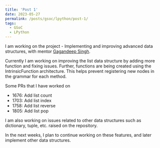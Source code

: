 ```yaml
---
title: 'Post 1'
date: 2023-05-27
permalink: /posts/gsoc/lpython/post-1/
tags:
  - GSoC
  - LPython
---
```

<!--more-->
I am working on the project - Implementing and improving advanced data structures, with mentor [Gagandeep Singh](https://github.com/czgdp1807).

Currently I am working on improving the list data structure by adding more function and fixing issues. Further, functions are being created using the IntrinsicFunction architecture. This helps prevent registering new nodes in the grammar for each method.

Some PRs that I have worked on
- 1676: Add list count
- 1703: Add list index
- 1758: Add list reverse
- 1805: Add list pop

I am also working on issues related to other data structures such as dictionary, tuple, etc. raised on the repository.

In the next weeks, I plan to continue working on these features, and later implement other data structures.

